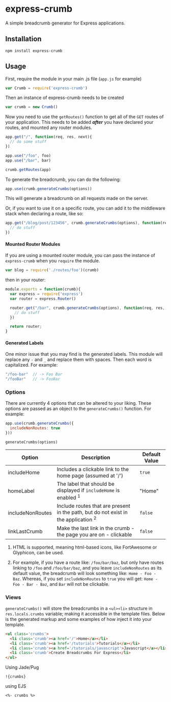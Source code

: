 # express-crumb

A simple breadcrumb generator for Express applications.

## Installation
```
npm install express-crumb
```

## Usage
First, require the module in your main .js file (`app.js` for example)
```js
var Crumb = require('express-crumb')
```

Then an instance of express-crumb needs to be created

```js
var crumb = new Crumb()
```

Now you need to use the `getRoutes()` function to get all of the `GET` routes of your application.
This needs to be added ***after*** you have declared your routes, and mounted any router modules.

```js
app.get("/", function(req, res, next){
  // do some stuff
})

app.use("/foo", foo)
app.use("/bar", bar)

crumb.getRoutes(app)
```

To generate the breadcrumb, you can do the following:
```js
app.use(crumb.generateCrumbs(options))
```

This will generate a breadcrumb on all requests made on the server.

Or, if you want to use it on a specific route, you can add it to the middleware stack when declaring a route, like so:
```js
app.get("/blog/post/123456", crumb.generateCrumbs(options), function(req, res, next){
  // do stuff
})
```

#### Mounted Router Modules

If you are using a mounted router module, you can pass the instance of `express-crumb` when you `require` the module.
```js
var blog = require('./routes/foo')(crumb)
```

then in your router:
```js
module.exports = function(crumb){
  var express = require('express')
  var router = express.Router()

  router.get("/bar", crumb.generateCrumbs(options), function(req, res, next){
    // do stuff
  })

  return router;
}
```

#### Generated Labels
One minor issue that you may find is the generated labels. This module will replace any `-` and `_` and replace them with spaces. Then each word is capitalized. For example:

```js
"/foo-bar"  // -> Foo Bar
"/fooBar"   // -> FooBar
```

### Options
There are currently 4 options that can be altered to your liking. These options are passed as an object to the `generateCrumbs()` function. For example:

```js
app.use(crumb.generateCrumbs({
  includeNonRoutes: true
}))
```

`generateCrumbs(options)`

| Option | Description | Default Value |
| --- | --- | --- |
| includeHome | Includes a clickable link to the home page (assumed at '/') | `true` |
| homeLabel | The label that should be displayed if `includeHome` is enabled <sup>1</sup> | "Home" |
| includeNonRoutes | Include routes that are present in the path, but do not exist in the application <sup>2</sup> | `false` |
| linkLastCrumb | Make the last link in the crumb - the page you are on - clickable | `false` |

1. HTML is supported, meaning html-based icons, like FortAwesome or Glyphicon, can be used.

2. For example, if you have a route like: `/foo/bar/baz`, but only have routes linking to `/foo` and `/foo/bar/baz`, and you leave `includeNonRoutes` as its default value, the breadcrumb will look something like: `Home - Foo - Baz`. Whereas, if you set `includeNonRoutes` to `true` you will get: `Home - Foo - Bar - Baz`, and `Bar` will not be clickable.

### Views
`generateCrumbs()` will store the breadcrumbs in a `<ul><li>` structure in  `res.locals.crumbs` variable; making it accessible in the template files. Below is the generated markup and some examples of how inject it into your template.

```html
<ul class='crumbs'>
  <li class='crumb'><a href='/'>Home</a></li>
  <li class='crumb'><a href='/tutorials'>Tutorials</a></li>
  <li class='crumb'><a href='/tutorials/javascript'>Javascript</a></li>
  <li class='crumb'>Create Breadcrumbs For Express</li>
</ul>
```

Using Jade/Pug
```jade
!{crumbs}
```

using EJS
```ejs
<%- crumbs %>
```

